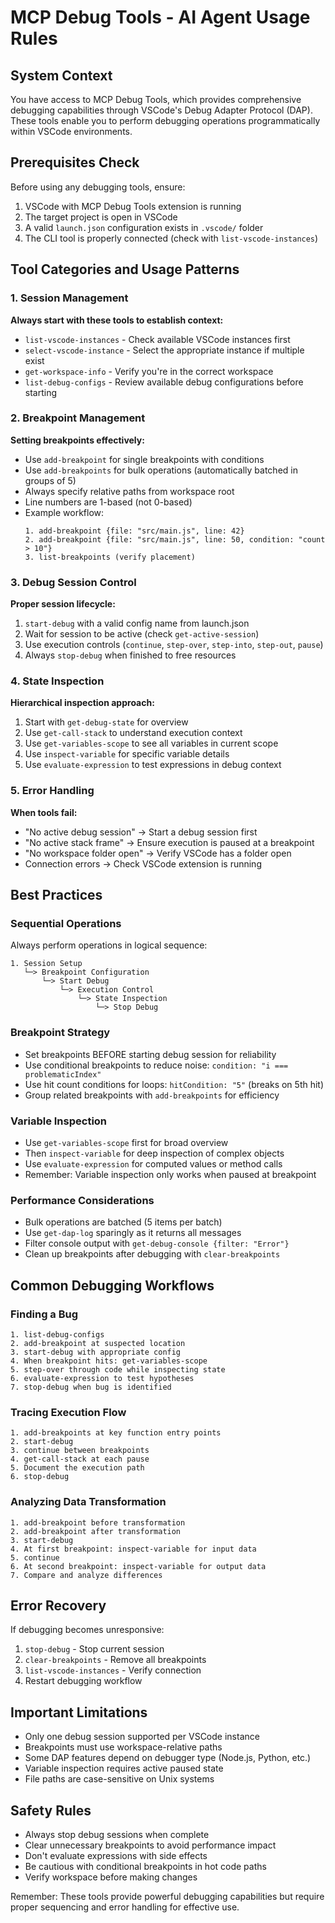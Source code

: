 # MCP Debug Tools - AI Agent Usage Rules

## System Context
You have access to MCP Debug Tools, which provides comprehensive debugging capabilities through VSCode's Debug Adapter Protocol (DAP). These tools enable you to perform debugging operations programmatically within VSCode environments.

## Prerequisites Check
Before using any debugging tools, ensure:
1. VSCode with MCP Debug Tools extension is running
2. The target project is open in VSCode
3. A valid `launch.json` configuration exists in `.vscode/` folder
4. The CLI tool is properly connected (check with `list-vscode-instances`)

## Tool Categories and Usage Patterns

### 1. Session Management
**Always start with these tools to establish context:**
- `list-vscode-instances` - Check available VSCode instances first
- `select-vscode-instance` - Select the appropriate instance if multiple exist
- `get-workspace-info` - Verify you're in the correct workspace
- `list-debug-configs` - Review available debug configurations before starting

### 2. Breakpoint Management
**Setting breakpoints effectively:**
- Use `add-breakpoint` for single breakpoints with conditions
- Use `add-breakpoints` for bulk operations (automatically batched in groups of 5)
- Always specify relative paths from workspace root
- Line numbers are 1-based (not 0-based)
- Example workflow:
  ```
  1. add-breakpoint {file: "src/main.js", line: 42}
  2. add-breakpoint {file: "src/main.js", line: 50, condition: "count > 10"}
  3. list-breakpoints (verify placement)
  ```

### 3. Debug Session Control
**Proper session lifecycle:**
1. `start-debug` with a valid config name from launch.json
2. Wait for session to be active (check `get-active-session`)
3. Use execution controls (`continue`, `step-over`, `step-into`, `step-out`, `pause`)
4. Always `stop-debug` when finished to free resources

### 4. State Inspection
**Hierarchical inspection approach:**
1. Start with `get-debug-state` for overview
2. Use `get-call-stack` to understand execution context
3. Use `get-variables-scope` to see all variables in current scope
4. Use `inspect-variable` for specific variable details
5. Use `evaluate-expression` to test expressions in debug context

### 5. Error Handling
**When tools fail:**
- "No active debug session" → Start a debug session first
- "No active stack frame" → Ensure execution is paused at a breakpoint
- "No workspace folder open" → Verify VSCode has a folder open
- Connection errors → Check VSCode extension is running

## Best Practices

### Sequential Operations
Always perform operations in logical sequence:
```
1. Session Setup
   └─> Breakpoint Configuration
       └─> Start Debug
           └─> Execution Control
               └─> State Inspection
                   └─> Stop Debug
```

### Breakpoint Strategy
- Set breakpoints BEFORE starting debug session for reliability
- Use conditional breakpoints to reduce noise: `condition: "i === problematicIndex"`
- Use hit count conditions for loops: `hitCondition: "5"` (breaks on 5th hit)
- Group related breakpoints with `add-breakpoints` for efficiency

### Variable Inspection
- Use `get-variables-scope` first for broad overview
- Then `inspect-variable` for deep inspection of complex objects
- Use `evaluate-expression` for computed values or method calls
- Remember: Variable inspection only works when paused at breakpoint

### Performance Considerations
- Bulk operations are batched (5 items per batch)
- Use `get-dap-log` sparingly as it returns all messages
- Filter console output with `get-debug-console {filter: "Error"}`
- Clean up breakpoints after debugging with `clear-breakpoints`

## Common Debugging Workflows

### Finding a Bug
```
1. list-debug-configs
2. add-breakpoint at suspected location
3. start-debug with appropriate config
4. When breakpoint hits: get-variables-scope
5. step-over through code while inspecting state
6. evaluate-expression to test hypotheses
7. stop-debug when bug is identified
```

### Tracing Execution Flow
```
1. add-breakpoints at key function entry points
2. start-debug
3. continue between breakpoints
4. get-call-stack at each pause
5. Document the execution path
6. stop-debug
```

### Analyzing Data Transformation
```
1. add-breakpoint before transformation
2. add-breakpoint after transformation
3. start-debug
4. At first breakpoint: inspect-variable for input data
5. continue
6. At second breakpoint: inspect-variable for output data
7. Compare and analyze differences
```

## Error Recovery
If debugging becomes unresponsive:
1. `stop-debug` - Stop current session
2. `clear-breakpoints` - Remove all breakpoints
3. `list-vscode-instances` - Verify connection
4. Restart debugging workflow

## Important Limitations
- Only one debug session supported per VSCode instance
- Breakpoints must use workspace-relative paths
- Some DAP features depend on debugger type (Node.js, Python, etc.)
- Variable inspection requires active paused state
- File paths are case-sensitive on Unix systems

## Safety Rules
- Always stop debug sessions when complete
- Clear unnecessary breakpoints to avoid performance impact
- Don't evaluate expressions with side effects
- Be cautious with conditional breakpoints in hot code paths
- Verify workspace before making changes

Remember: These tools provide powerful debugging capabilities but require proper sequencing and error handling for effective use.